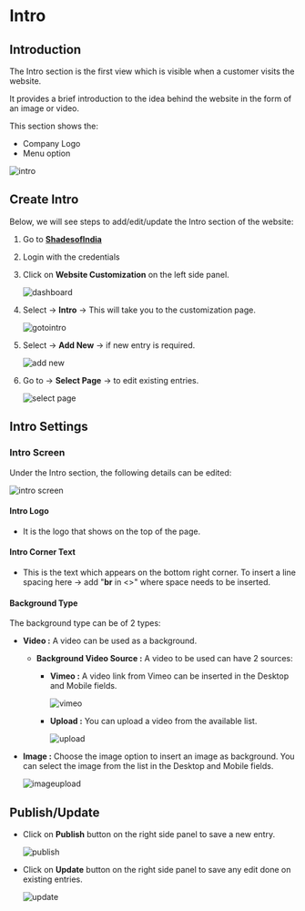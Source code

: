 #   **Intro**

##  **Introduction**

The Intro section is the first view which is visible when a customer visits the website.

It provides a brief introduction to the idea behind the website in the form of an image or video.

This section shows the:

*   Company Logo
*   Menu option

![intro](images\Intro\intro.jpg)

##  **Create Intro**

Below, we will see steps to add/edit/update the Intro section of the website:

1.  Go to <a href="https://shadesofindia.com/wp-admin" target="_blank">**ShadesofIndia**</a>
2.  Login with the credentials
3.  Click on **Website Customization** on the left side panel.

    ![dashboard](images\Intro\dashboard.jpg)

4.  Select -> **Intro** -> This will take you to the customization page.

    ![gotointro](images\Intro\gotointro.jpg)

5.  Select -> **Add New** -> if new entry is required.

    ![add new](images\Intro\addnew.jpg)

6.  Go to -> **Select Page** -> to edit existing entries.

    ![select page](images\Intro\selectpage.jpg)

##  **Intro Settings**

###  **Intro Screen**

Under the Intro section, the following details can be edited:

![intro screen](images\Intro\introscreen.jpg)


####    **Intro Logo** 

-   It is the logo that shows on the top of the page.

####    **Intro Corner Text** 

-   This is the text which appears on the bottom right corner. To insert a line spacing here -> add "**br** in <>" where space needs to be inserted.

####    **Background Type** 

The background type can be of 2 types:

-   **Video :** A video can be used as a background. 
    -   **Background Video Source :** A video to be used can have 2 sources:

        -   **Vimeo :** A video link from Vimeo can be inserted in the Desktop and Mobile fields.

            ![vimeo](images\Intro\vimeo.jpg)


        -   **Upload :** You can upload a video from the available list.

            ![upload](images\Intro\upload.jpg)


-   **Image :** Choose the image option to insert an image as background. You can select the image from the list in the Desktop and Mobile fields.

    ![imageupload](images\Intro\imageupload.jpg)


##  **Publish/Update**

-   Click on **Publish** button on the right side panel to save a new entry.

    ![publish](images\Intro\publish.jpg)

-   Click on **Update** button on the right side panel to save any edit done on existing entries.

    ![update](images\Intro\update.jpg)





